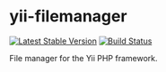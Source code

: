 yii-filemanager
===============

[![Latest Stable Version](https://poser.pugx.org/crisu83/yii-filemanager/v/stable.png)](https://packagist.org/packages/crisu83/yii-filemanager)
[![Build Status](https://travis-ci.org/Crisu83/yii-filemanager.png)](https://travis-ci.org/Crisu83/yii-filemanager)

File manager for the Yii PHP framework.
